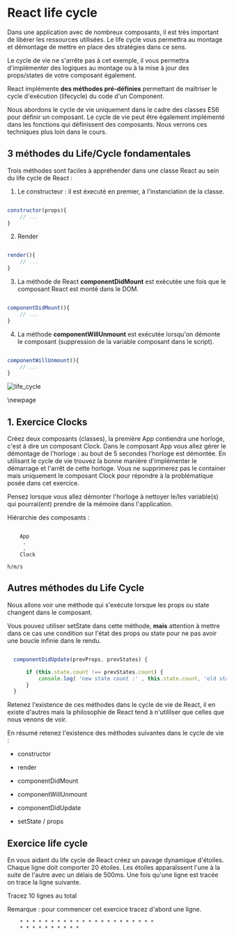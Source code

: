 # React life cycle

Dans une application avec de nombreux composants, il est très important de libérer les ressources utilisées. Le life cycle vous permettra au montage et démontage de mettre en place des stratégies dans ce sens.

Le cycle de vie ne s'arrête pas à cet exemple, il vous permettra d'implémenter des logiques au montage ou à la mise à jour des props/states de votre composant également.

React implémente **des méthodes pré-définies** permettant de maîtriser le cycle d'exécution (lifecycle) du code d'un Component.

Nous abordons le cycle de vie uniquement dans le cadre des classes ES6 pour définir un composant. Le cycle de vie peut être également implémenté dans les fonctions qui définissent des composants. Nous verrons ces techniques plus loin dans le cours.

## 3 méthodes du Life/Cycle fondamentales

Trois méthodes sont faciles à appréhender dans une classe React au sein du life cycle de React :

1. Le constructeur : il est éxecuté en premier, à l'instanciation de la classe.

```js

constructor(props){
    // ...
}

```

2. Render

```js

render(){
    // ...
}

```

3. La méthode de React **componentDidMount** est exécutée une fois que le composant React est monté dans le DOM.

```js

componentDidMount(){
    // ...
}

```

4. La méthode **componentWillUnmount** est exécutée lorsqu'on démonte le composant (suppression de la variable composant dans le script).

```js

componentWillUnmount(){
    // ...
}

```

![life_cycle](../images/lifecycle.png)

\newpage

## 1. Exercice Clocks

Créez deux composants (classes), la première App contiendra une horloge, c'est à dire un composant Clock. Dans le composant App vous allez gérer le démontage de l'horloge : au bout de 5 secondes l'horloge est démontée. En utilisant le cycle de vie trouvez la bonne manière d'implémenter le démarrage et l'arrêt de cette horloge. Vous ne supprimerez pas le container mais uniquement le composant Clock pour répondre à la problématique posée dans cet exercice.

Pensez lorsque vous allez démonter l'horloge à nettoyer le/les variable(s) qui pourrai(ent) prendre de la mémoire dans l'application.

Hiérarchie des composants :

```text

    App
     .
     .
    Clock

h/m/s

```

## Autres méthodes du Life Cycle

Nous allons voir une méthode qui s'exécute lorsque les props ou state changent dans le composant.

Vous pouvez utiliser setState dans cette méthode, **mais** attention à mettre dans ce cas une condition sur l'état des props ou state pour ne pas avoir une boucle infinie dans le rendu.

```js

  componentDidUpdate(prevProps, prevStates) {

      if (this.state.count !== prevStates.count) {
          console.log( 'new state count :' , this.state.count, 'old state count',  prevStates.count)
      }
  }

```

Retenez l'existence de ces méthodes dans le cycle de vie de React, il en existe d'autres mais la philosophie de React tend à n'utililser que celles que nous venons de voir.

En résumé retenez l'existence des méthodes suivantes dans le cycle de vie :

- constructor

- render

- componentDidMount

- componentWillUnmount

- componentDidUpdate

- setState / props


## Exercice life cycle

En vous aidant du life cycle de React créez un pavage dynamique d'étoiles. Chaque ligne doit comporter 20 étoiles. Les étoiles apparaîssent l'une à la suite de l'autre avec un délais de 500ms. Une fois qu'une ligne est tracée on trace la ligne suivante.

Tracez 10 lignes au total

Remarque : pour commencer cet exercice tracez d'abord une ligne.

```text
    * * * * * * * * * * * * * * * * * * * * * *
    * * * * * * * * * *

```